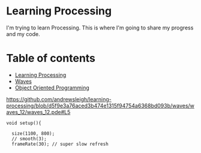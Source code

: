 # Learning Processing

I'm trying to learn Processing. This is where I'm going to share my progress and my code.



# Table of contents

* [Learning Processing](README.md)
* [Waves](waves.md)
* [Object Oriented Programming](object-oriented-programming.md)

https://github.com/andrewsleigh/learning-processing/blob/d5f9e3a76aced3b474e1315f94754a6368bd093b/waves/waves_12/waves_12.pde#L5

```
void setup(){

  size(1100, 800);
  // smooth(3);
  frameRate(30); // super slow refresh
```
